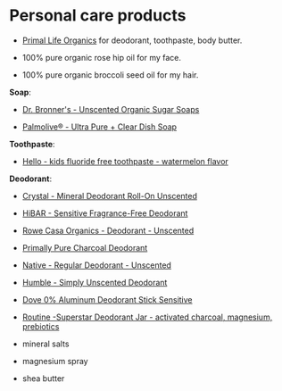 # Personal care products

* [Primal Life Organics](https://www.primallifeorganics.com) for deodorant, toothpaste, body butter.

* 100% pure organic rose hip oil for my face.

* 100% pure organic broccoli seed oil for my hair.

**Soap**:

* [Dr. Bronner's - Unscented Organic Sugar Soaps](https://www.drbronner.com/products/baby-unscented-organic-sugar-soaps)

* [Palmolive® - Ultra Pure + Clear Dish Soap](https://www.palmolive.com/en-us/products/liquid-dish-soap/ultra-pure-clear)

**Toothpaste**:

* [Hello - kids fluoride free toothpaste - watermelon flavor](https://www.hello-products.com/product/kids-fluoride-free-toothpaste-natural-watermelon/)

**Deodorant**:

* [Crystal - Mineral Deodorant Roll-On Unscented](https://www.thecrystal.com/products/mineral-deodorant-roll-on-unscented-1)

* [HiBAR - Sensitive Fragrance-Free Deodorant](https://hellohibar.com/products/fragrance-free-sensitive-deodorant?)

* [Rowe Casa Organics - Deodorant - Unscented](https://www.rowecasaorganics.com/products/deodorant-2-75-oz-1)

* [Primally Pure Charcoal Deodorant](https://primallypure.com/products/charcoal-deodorant?variant=310098853894)

* [Native - Regular Deodorant - Unscented](https://www.nativecos.com/products/deo-unscented)

* [Humble - Simply Unscented Deodorant](https://humblebrands.com/products/simply-unscented-natural-deodorant?variant=37950614896839)

* [Dove 0% Aluminum Deodorant Stick Sensitive](https://www.dove.com/us/en/p/dove-0-aluminum-deodorant-stick-sensitive.html/00079400469755)

* [Routine -Superstar Deodorant Jar - activated charcoal, magnesium, prebiotics](https://routinecream.ca/products/superstar-activated-charcoal-magnesium-prebiotics?variant=14897481941055)

* mineral salts 

* magnesium spray

* shea butter

